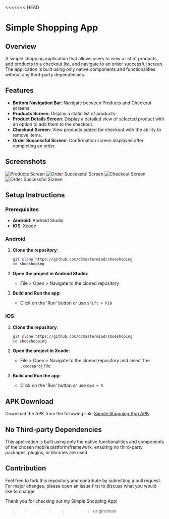 <<<<<<< HEAD

# Simple Shopping App

## Overview
A simple shopping application that allows users to view a list of products, add products to a checkout list, and navigate to an order successful screen. The application is built using only native components and functionalities without any third-party dependencies.

## Features
- **Bottom Navigation Bar**: Navigate between Products and Checkout screens.
- **Products Screen**: Display a static list of products.
- **Product Details Screen**: Display a detailed view of selected product with an option to add them to the checkout.
- **Checkout Screen**: View products added for checkout with the ability to remove items.
- **Order Successful Screen**: Confirmation screen displayed after completing an order.

## Screenshots
![Products Screen](/products_screen.png)
![Order Successful Screen](/product_details_screen.png)
![Checkout Screen](/checkout_screen.png)
![Order Successful Screen](/order_successful_screen.png)

## Setup Instructions

### Prerequisites
- **Android**: Android Studio
- **iOS**: Xcode

### Android
1. **Clone the repository**:
    ```bash
    git clone https://github.com/d3mastermind/shoeshoping
    cd shoeshoping
    ```

2. **Open the project in Android Studio**:
    - File > Open > Navigate to the cloned repository

3. **Build and Run the app**:
    - Click on the 'Run' button or use `Shift + F10`

### iOS
1. **Clone the repository**:
    ```bash
    git clone https://github.com/d3mastermind/shoeshoping
    cd shoeshopping
    ```

2. **Open the project in Xcode**:
    - File > Open > Navigate to the cloned repository and select the `.xcodeproj` file

3. **Build and Run the app**:
    - Click on the 'Run' button or use `Cmd + R`

## APK Download
Download the APK from the following link:
[Simple Shopping App APK](https://github.com/d3mastermind/shoeshoping/blob/e934bfe958af792aaa30091c3334c900c9ab6152/apkfile/app-arm64-v8a-release.apk)


## No Third-party Dependencies
This application is built using only the native functionalities and components of the chosen mobile platform/framework, ensuring no third-party packages, plugins, or libraries are used.

## Contribution
Feel free to fork this repository and contribute by submitting a pull request. For major changes, please open an issue first to discuss what you would like to change.



Thank you for checking out my Simple Shopping App!
>>>>>>> origin/main

